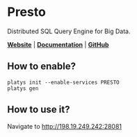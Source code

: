 # Presto

Distributed SQL Query Engine for Big Data.

**[Website](https://prestodb.io/)** | **[Documentation](https://prestodb.io/docs/current/)** | **[GitHub](https://github.com/prestodb/presto)**

## How to enable?

```
platys init --enable-services PRESTO
platys gen
```

## How to use it?

Navigate to <http://198.19.249.242:28081>